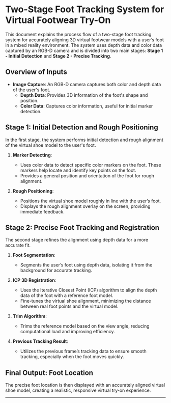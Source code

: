 # Two-Stage Foot Tracking System for Virtual Footwear Try-On

This document explains the process flow of a two-stage foot tracking system for accurately aligning 3D virtual footwear models with a user’s foot in a mixed reality environment. The system uses depth data and color data captured by an RGB-D camera and is divided into two main stages: **Stage 1 - Initial Detection** and **Stage 2 - Precise Tracking**.

## Overview of Inputs
- **Image Capture**: An RGB-D camera captures both color and depth data of the user's foot.
  - **Depth Data**: Provides 3D information of the foot's shape and position.
  - **Color Data**: Captures color information, useful for initial marker detection.

## Stage 1: Initial Detection and Rough Positioning
In the first stage, the system performs initial detection and rough alignment of the virtual shoe model to the user's foot.

1. **Marker Detecting**:
   - Uses color data to detect specific color markers on the foot. These markers help locate and identify key points on the foot.
   - Provides a general position and orientation of the foot for rough alignment.

2. **Rough Positioning**:
   - Positions the virtual shoe model roughly in line with the user’s foot.
   - Displays the rough alignment overlay on the screen, providing immediate feedback.

## Stage 2: Precise Foot Tracking and Registration
The second stage refines the alignment using depth data for a more accurate fit.

1. **Foot Segmentation**:
   - Segments the user’s foot using depth data, isolating it from the background for accurate tracking.

2. **ICP 3D Registration**:
   - Uses the Iterative Closest Point (ICP) algorithm to align the depth data of the foot with a reference foot model.
   - Fine-tunes the virtual shoe alignment, minimizing the distance between real foot points and the virtual model.

3. **Trim Algorithm**:
   - Trims the reference model based on the view angle, reducing computational load and improving efficiency.

4. **Previous Tracking Result**:
   - Utilizes the previous frame’s tracking data to ensure smooth tracking, especially when the foot moves quickly.

## Final Output: Foot Location
The precise foot location is then displayed with an accurately aligned virtual shoe model, creating a realistic, responsive virtual try-on experience.

---
